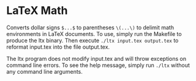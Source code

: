 # LaTeX Math

Converts dollar signs `$...$` to parentheses `\(...\)` to delimit math environments in LaTeX documents. To use, simply run the Makefile to produce the ltx binary. Then execute `./ltx input.tex output.tex` to reformat input.tex into the file output.tex.

The ltx program does not modify input.tex and will throw exceptions on command line errors. To see the help message, simply run `./ltx` without any command line arguments.

